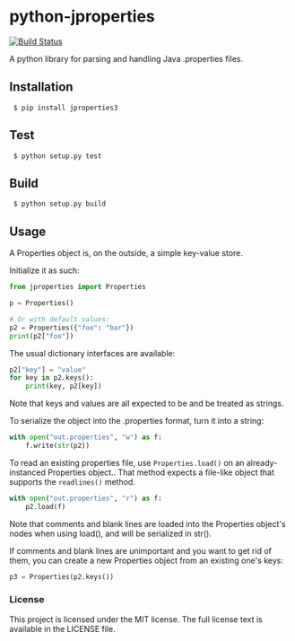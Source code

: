 python-jproperties
==================
[![Build Status](https://travis-ci.org/translate/python-jproperties.svg)](https://travis-ci.org/translate/python-jproperties)

A python library for parsing and handling Java .properties files.


Installation
------------
```
 $ pip install jproperties3
```

Test
----

```
 $ python setup.py test
```

Build
-----

```
 $ python setup.py build
```

Usage
-----

A Properties object is, on the outside, a simple key-value store.

Initialize it as such:

```python
from jproperties import Properties

p = Properties()

# Or with default values:
p2 = Properties({"foo": "bar"})
print(p2["foo"])
```

The usual dictionary interfaces are available:

```python
p2["key"] = "value"
for key in p2.keys():
	print(key, p2[key])
```

Note that keys and values are all expected to be and be treated as strings.

To serialize the object into the .properties format, turn it into a string:

```python
with open("out.properties", "w") as f:
	f.write(str(p2))
```

To read an existing properties file, use `Properties.load()` on an already-
instanced Properties object.. That method expects a file-like object that
supports the `readlines()` method.

```python
with open("out.properties", "r") as f:
	p2.load(f)
```

Note that comments and blank lines are loaded into the Properties object's
nodes when using load(), and will be serialized in str().

If comments and blank lines are unimportant and you want to get rid of them,
you can create a new Properties object from an existing one's keys:

```python
p3 = Properties(p2.keys())
```


### License

This project is licensed under the MIT license. The full license text is
available in the LICENSE file.
